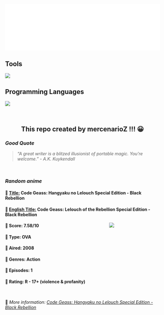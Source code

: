 
<img src="svg/nai.svg" />

<p>
  <h2>Tools</h2>
  <a href="https://skillicons.dev">
    <img src="https://skillicons.dev/icons?i=git,bash,vim,ubuntu,tensorflow,pytorch,docker,raspberrypi" />
  </a>

  <br />

  <h2>Programming Languages</h2>

  <a href="https://skillicons.dev">
    <img src="https://skillicons.dev/icons?i=python,c,cpp" />
  </a>
</p>

<br />

<h2 align="center">This repo created by mercenarioZ !!! 😀</h2>
<h3><i>Good Quote</i></h3>

<blockquote>
<i>
“A great writer is a blitzed illusionist of portable magic. You're welcome.” - A.K. Kuykendall
</i>
</blockquote>

<br />

<h3><i>Random anime</i></h3>

<h4>
  <strong>🥭 <u>Title:</u></strong> Code Geass: Hangyaku no Lelouch Special Edition - Black Rebellion
</h4>

<h4>🌿 <u>English Title:</u> Code Geass: Lelouch of the Rebellion Special Edition - Black Rebellion</h4>

<img align="right" width="165" src=https://cdn.myanimelist.net/images/anime/6/23532.jpg />

<h4>🌱 Score: 7.58/10</h4>

<h4>🌲 Type: OVA</h4>

<h4>🌴 Aired: 2008</h4>

<h4>🌵 Genres: Action</h4>

<h4>🥑 Episodes: 1</h4>

<h4>🍏 Rating: R - 17+ (violence & profanity)</h4>

<br />

🍂 *More information: [Code Geass: Hangyaku no Lelouch Special Edition - Black Rebellion](https://myanimelist.net/anime/4596/Code_Geass__Hangyaku_no_Lelouch_Special_Edition_-_Black_Rebellion)*
    